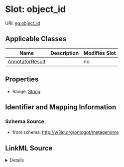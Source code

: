 

# Slot: object_id

URI: [eg:object_id](http://w3id.org/ontogpt/environmental-metagenome/object_id)



<!-- no inheritance hierarchy -->





## Applicable Classes

| Name | Description | Modifies Slot |
| --- | --- | --- |
| [AnnotatorResult](AnnotatorResult.md) |  |  no  |







## Properties

* Range: [String](String.md)





## Identifier and Mapping Information







### Schema Source


* from schema: http://w3id.org/ontogpt/metagenome




## LinkML Source

<details>
```yaml
name: object_id
from_schema: http://w3id.org/ontogpt/metagenome
rank: 1000
alias: object_id
owner: AnnotatorResult
domain_of:
- AnnotatorResult
range: string

```
</details>